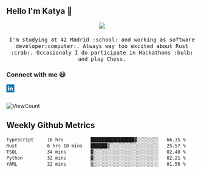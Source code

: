 
## Hello I'm Katya :wave:

<p align="center">
  <img src="https://raw.githubusercontent.com/coderjojo/coderjojo/master/img/github.gif" width=100>
  <br><br>
  <samp>
    I'm studying at 42 Madrid :school: </a> and working as software developer:computer:. Always way too excited about Rust :crab:. Occasionaly I do participate in Hackathons :bulb: and play Chess.
  </samp>
</p>

### Connect with me :smiley:
<a href="https://www.linkedin.com/in/ekaterina-prusakova-b209b494/">
  <img align="left" alt="Katya Prusakova" width="21px" src="https://raw.githubusercontent.com/edent/SuperTinyIcons/099dc12b59179d07d534069bc8551718f786d91a/images/svg/linkedin.svg" />
</a>
<br/><br/>


<!--  ![visitors](https://visitor-badge.glitch.me/badge?page_id=KatyaPrusakova/KatyaPrusakova) -->

![ViewCount](https://views.whatilearened.today/views/github/KatyaPrusakova/views.svg)

## Weekly Github Metrics

<!--START_SECTION:waka-->

```text
TypeScript     16 hrs          ████████████████▓░░░░░░░░   66.35 %
Rust           6 hrs 10 mins   ██████▒░░░░░░░░░░░░░░░░░░   25.57 %
TSQL           34 mins         ▓░░░░░░░░░░░░░░░░░░░░░░░░   02.40 %
Python         32 mins         ▓░░░░░░░░░░░░░░░░░░░░░░░░   02.21 %
YAML           22 mins         ▒░░░░░░░░░░░░░░░░░░░░░░░░   01.56 %
```

<!--END_SECTION:waka-->